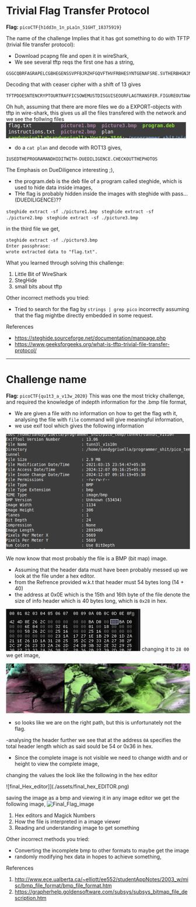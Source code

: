 # Trivial Flag Transfer Protocol

**Flag:** `picoCTF{h1dd3n_1n_pLa1n_51GHT_18375919}`

The name of the challenge Implies that it has got something to do with  TFTP (trivial file transfer protocol):

- Download pcapng file and open it in wireShark, 
- We see several tftp reqs the first one has a string,
```
GSGCQBRFAGRAPELCGBHEGENSSVPFBJRZHFGQVFTHVFRBHESYNTGENAFSRE.SVTHERBHGNJNLGBUVQRGURSYNTNAQVJVYYPURPXONPXSBEGURCYNA
```
Decoding that with ceaser cipher with a shift of 13 gives

```
TFTPDOESNTENCRYPTOURTRAFFICSOWEMUSTDISGUISEOURFLAGTRANSFER.FIGUREOUTAWAYTOHIDETHEFLAGANDIWILLCHECKBACKFORTHEPLAN
```

Oh huh, assuming that there are more files we do a EXPORT-objects with tftp in wire-shark, 
this gives us all the files transfered with the network 
and we see the follwing files
![screenshot](assets/all_files_wireshark.png) 

- do a  `cat plan` and decode with ROT13 gives,   
```
IUSEDTHEPROGRAMANDHIDITWITH-DUEDILIGENCE.CHECKOUTTHEPHOTOS
```
The Emphasis on DueDiligence interesting ;),

- the program.deb is the deb file of a program called steghide, which is used to hide data inside images, 
- THe flag is probably hidden inside the images with steghide with pass... (DUEDILIGENCE)??

`steghide extract -sf ./picture1.bmp `
`steghide extract -sf ./picture2.bmp `
`steghide extract -sf ./picture3.bmp`

in the third file we get, 
```
steghide extract -sf ./picture3.bmp 
Enter passphrase: 
wrote extracted data to "flag.txt".
```

What you learned through solving this challenge:

1. Little Bit of WireShark
2. StegHide
3. small bits about tftp

Other incorrect methods you tried:

- Tried to search for the flag by `strings | grep pico` 
incorrectly assuming that the flag mightbe directly embedded in some request. 

References

- https://steghide.sourceforge.net/documentation/manpage.php
- https://www.geeksforgeeks.org/what-is-tftp-trivial-file-transfer-protocol/

---


# Challenge name

**Flag:** `picoCTF{qu1t3_a_v13w_2020}`
This was one the most tricky challenge, and required the knowledge of indepth information for the .bmp file format,

- We are given a file with no information on how to get the flag wth it, analysing the file with `file` command will give meaningful information, 
- we use exif tool which gives the following information 

![Exif_tool_ss](./assets/image_magick_tunnel_vision.png)

We now know that most probably the file is a BMP (bit map) image. 

- Assuming that the header data must have been probably messed up we look at the file under a hex editor. 
- from the Refrence provided w.k.t that header must 54 bytes long (14 + 40) 
- the address at 0x0E which is the 15th and 16th byte of the file denote the size of info header which is 40 bytes long, which is `0x28` in hex. 

![unmodded_infoheader](./assets/tunnel_unmodded_infoheader.png)
changing it to `28 00` we get image, 

![photo_most_infoheader_mod](./assets/tunnel2.bmp)

- so looks like we are on the right path, but this is unfortunately not the flag. 

-analysing the header further we see that at the address `0A` specifies the total header length which as said sould be 54 or 0x36 in hex.

- Since the complete image is not visible we need to change width and or height to view the complete image, 

changing the values the look like the following in the hex editor

![final_Hex_editor]](./assets/final_hex_EDITOR.png)

saving the image as a bmp and viewing it in any image editor we get the following image, 
![Final_Flag_image](./assets/tunnel5.bmp)

1. Hex editors and Magick Numbers
2. How the file is interpreted in a image viewer
3. Reading and understanding image to get something

Other incorrect methods you tried:

- Converting the incomplete bmp to other formats to maybe get the image 
- randomly modifying hex data in hopes to achieve something, 

References

1. http://www.ece.ualberta.ca/~elliott/ee552/studentAppNotes/2003_w/misc/bmp_file_format/bmp_file_format.htm
2. https://grapherhelp.goldensoftware.com/subsys/subsys_bitmap_file_description.htm
